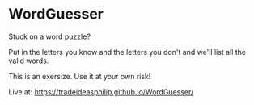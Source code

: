 # WordGuesser
Stuck on a word puzzle?

Put in the letters you know and the letters you don't and we'll list all the valid words.

This is an exersize.  Use it at your own risk!

Live at:  https://tradeideasphilip.github.io/WordGuesser/

